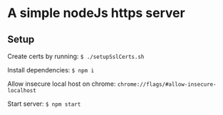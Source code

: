 # A simple nodeJs https server

## Setup

Create certs by running:
```$ ./setupSslCerts.sh```

Install dependencies:
```$ npm i```

Allow insecure local host on chrome:
```chrome://flags/#allow-insecure-localhost```

Start server:
```$ npm start```
